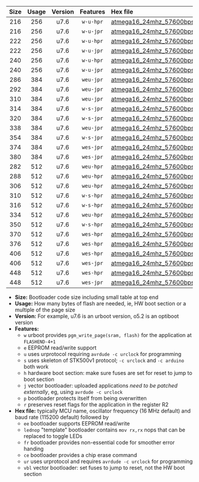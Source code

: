 |Size|Usage|Version|Features|Hex file|
|:-:|:-:|:-:|:-:|:--|
|216|256|u7.6|`w-u-hpr`|[atmega16_24mhz_57600bps_ur.hex](https://raw.githubusercontent.com/stefanrueger/urboot/main/bootloaders/atmega16/fcpu_24mhz/57600_bps/atmega16_24mhz_57600bps_ur.hex)|
|216|256|u7.6|`w-u-jpr`|[atmega16_24mhz_57600bps_ur_vbl.hex](https://raw.githubusercontent.com/stefanrueger/urboot/main/bootloaders/atmega16/fcpu_24mhz/57600_bps/atmega16_24mhz_57600bps_ur_vbl.hex)|
|222|256|u7.6|`w-u-hpr`|[atmega16_24mhz_57600bps_lednop_ur.hex](https://raw.githubusercontent.com/stefanrueger/urboot/main/bootloaders/atmega16/fcpu_24mhz/57600_bps/atmega16_24mhz_57600bps_lednop_ur.hex)|
|222|256|u7.6|`w-u-jpr`|[atmega16_24mhz_57600bps_lednop_ur_vbl.hex](https://raw.githubusercontent.com/stefanrueger/urboot/main/bootloaders/atmega16/fcpu_24mhz/57600_bps/atmega16_24mhz_57600bps_lednop_ur_vbl.hex)|
|240|256|u7.6|`w-u-hpr`|[atmega16_24mhz_57600bps_lednop_fr_ur.hex](https://raw.githubusercontent.com/stefanrueger/urboot/main/bootloaders/atmega16/fcpu_24mhz/57600_bps/atmega16_24mhz_57600bps_lednop_fr_ur.hex)|
|240|256|u7.6|`w-u-jpr`|[atmega16_24mhz_57600bps_lednop_fr_ur_vbl.hex](https://raw.githubusercontent.com/stefanrueger/urboot/main/bootloaders/atmega16/fcpu_24mhz/57600_bps/atmega16_24mhz_57600bps_lednop_fr_ur_vbl.hex)|
|286|384|u7.6|`weu-jpr`|[atmega16_24mhz_57600bps_ee_ur_vbl.hex](https://raw.githubusercontent.com/stefanrueger/urboot/main/bootloaders/atmega16/fcpu_24mhz/57600_bps/atmega16_24mhz_57600bps_ee_ur_vbl.hex)|
|292|384|u7.6|`weu-jpr`|[atmega16_24mhz_57600bps_ee_lednop_ur_vbl.hex](https://raw.githubusercontent.com/stefanrueger/urboot/main/bootloaders/atmega16/fcpu_24mhz/57600_bps/atmega16_24mhz_57600bps_ee_lednop_ur_vbl.hex)|
|310|384|u7.6|`weu-jpr`|[atmega16_24mhz_57600bps_ee_lednop_fr_ur_vbl.hex](https://raw.githubusercontent.com/stefanrueger/urboot/main/bootloaders/atmega16/fcpu_24mhz/57600_bps/atmega16_24mhz_57600bps_ee_lednop_fr_ur_vbl.hex)|
|314|384|u7.6|`w-s-jpr`|[atmega16_24mhz_57600bps_vbl.hex](https://raw.githubusercontent.com/stefanrueger/urboot/main/bootloaders/atmega16/fcpu_24mhz/57600_bps/atmega16_24mhz_57600bps_vbl.hex)|
|320|384|u7.6|`w-s-jpr`|[atmega16_24mhz_57600bps_lednop_vbl.hex](https://raw.githubusercontent.com/stefanrueger/urboot/main/bootloaders/atmega16/fcpu_24mhz/57600_bps/atmega16_24mhz_57600bps_lednop_vbl.hex)|
|338|384|u7.6|`weu-jpr`|[atmega16_24mhz_57600bps_ee_lednop_fr_ce_ur_vbl.hex](https://raw.githubusercontent.com/stefanrueger/urboot/main/bootloaders/atmega16/fcpu_24mhz/57600_bps/atmega16_24mhz_57600bps_ee_lednop_fr_ce_ur_vbl.hex)|
|354|384|u7.6|`w-s-jpr`|[atmega16_24mhz_57600bps_lednop_fr_vbl.hex](https://raw.githubusercontent.com/stefanrueger/urboot/main/bootloaders/atmega16/fcpu_24mhz/57600_bps/atmega16_24mhz_57600bps_lednop_fr_vbl.hex)|
|374|384|u7.6|`wes-jpr`|[atmega16_24mhz_57600bps_ee_vbl.hex](https://raw.githubusercontent.com/stefanrueger/urboot/main/bootloaders/atmega16/fcpu_24mhz/57600_bps/atmega16_24mhz_57600bps_ee_vbl.hex)|
|380|384|u7.6|`wes-jpr`|[atmega16_24mhz_57600bps_ee_lednop_vbl.hex](https://raw.githubusercontent.com/stefanrueger/urboot/main/bootloaders/atmega16/fcpu_24mhz/57600_bps/atmega16_24mhz_57600bps_ee_lednop_vbl.hex)|
|282|512|u7.6|`weu-hpr`|[atmega16_24mhz_57600bps_ee_ur.hex](https://raw.githubusercontent.com/stefanrueger/urboot/main/bootloaders/atmega16/fcpu_24mhz/57600_bps/atmega16_24mhz_57600bps_ee_ur.hex)|
|288|512|u7.6|`weu-hpr`|[atmega16_24mhz_57600bps_ee_lednop_ur.hex](https://raw.githubusercontent.com/stefanrueger/urboot/main/bootloaders/atmega16/fcpu_24mhz/57600_bps/atmega16_24mhz_57600bps_ee_lednop_ur.hex)|
|306|512|u7.6|`weu-hpr`|[atmega16_24mhz_57600bps_ee_lednop_fr_ur.hex](https://raw.githubusercontent.com/stefanrueger/urboot/main/bootloaders/atmega16/fcpu_24mhz/57600_bps/atmega16_24mhz_57600bps_ee_lednop_fr_ur.hex)|
|310|512|u7.6|`w-s-hpr`|[atmega16_24mhz_57600bps.hex](https://raw.githubusercontent.com/stefanrueger/urboot/main/bootloaders/atmega16/fcpu_24mhz/57600_bps/atmega16_24mhz_57600bps.hex)|
|316|512|u7.6|`w-s-hpr`|[atmega16_24mhz_57600bps_lednop.hex](https://raw.githubusercontent.com/stefanrueger/urboot/main/bootloaders/atmega16/fcpu_24mhz/57600_bps/atmega16_24mhz_57600bps_lednop.hex)|
|334|512|u7.6|`weu-hpr`|[atmega16_24mhz_57600bps_ee_lednop_fr_ce_ur.hex](https://raw.githubusercontent.com/stefanrueger/urboot/main/bootloaders/atmega16/fcpu_24mhz/57600_bps/atmega16_24mhz_57600bps_ee_lednop_fr_ce_ur.hex)|
|350|512|u7.6|`w-s-hpr`|[atmega16_24mhz_57600bps_lednop_fr.hex](https://raw.githubusercontent.com/stefanrueger/urboot/main/bootloaders/atmega16/fcpu_24mhz/57600_bps/atmega16_24mhz_57600bps_lednop_fr.hex)|
|370|512|u7.6|`wes-hpr`|[atmega16_24mhz_57600bps_ee.hex](https://raw.githubusercontent.com/stefanrueger/urboot/main/bootloaders/atmega16/fcpu_24mhz/57600_bps/atmega16_24mhz_57600bps_ee.hex)|
|376|512|u7.6|`wes-hpr`|[atmega16_24mhz_57600bps_ee_lednop.hex](https://raw.githubusercontent.com/stefanrueger/urboot/main/bootloaders/atmega16/fcpu_24mhz/57600_bps/atmega16_24mhz_57600bps_ee_lednop.hex)|
|406|512|u7.6|`wes-hpr`|[atmega16_24mhz_57600bps_ee_lednop_fr.hex](https://raw.githubusercontent.com/stefanrueger/urboot/main/bootloaders/atmega16/fcpu_24mhz/57600_bps/atmega16_24mhz_57600bps_ee_lednop_fr.hex)|
|406|512|u7.6|`wes-jpr`|[atmega16_24mhz_57600bps_ee_lednop_fr_vbl.hex](https://raw.githubusercontent.com/stefanrueger/urboot/main/bootloaders/atmega16/fcpu_24mhz/57600_bps/atmega16_24mhz_57600bps_ee_lednop_fr_vbl.hex)|
|448|512|u7.6|`wes-hpr`|[atmega16_24mhz_57600bps_ee_lednop_fr_ce.hex](https://raw.githubusercontent.com/stefanrueger/urboot/main/bootloaders/atmega16/fcpu_24mhz/57600_bps/atmega16_24mhz_57600bps_ee_lednop_fr_ce.hex)|
|448|512|u7.6|`wes-jpr`|[atmega16_24mhz_57600bps_ee_lednop_fr_ce_vbl.hex](https://raw.githubusercontent.com/stefanrueger/urboot/main/bootloaders/atmega16/fcpu_24mhz/57600_bps/atmega16_24mhz_57600bps_ee_lednop_fr_ce_vbl.hex)|

- **Size:** Bootloader code size including small table at top end
- **Usage:** How many bytes of flash are needed, ie, HW boot section or a multiple of the page size
- **Version:** For example, u7.6 is an urboot version, o5.2 is an optiboot version
- **Features:**
  + `w` urboot provides `pgm_write_page(sram, flash)` for the application at `FLASHEND-4+1`
  + `e` EEPROM read/write support
  + `u` uses urprotocol requiring `avrdude -c urclock` for programming
  + `s` uses skeleton of STK500v1 protocol; `-c urclock` and `-c arduino` both work
  + `h` hardware boot section: make sure fuses are set for reset to jump to boot section
  + `j` vector bootloader: uploaded applications *need to be patched externally*, eg, using `avrdude -c urclock`
  + `p` bootloader protects itself from being overwritten
  + `r` preserves reset flags for the application in the register R2
- **Hex file:** typically MCU name, oscillator frequency (16 MHz default) and baud rate (115200 default) followed by
  + `ee` bootloader supports EEPROM read/write
  + `lednop` "template" bootloader contains `mov rx,rx` nops that can be replaced to toggle LEDs
  + `fr` bootloader provides non-essential code for smoother error handing
  + `ce` bootloader provides a chip erase command
  + `ur` uses urprotocol and requires `avrdude -c urclock` for programming
  + `vbl` vector bootloader: set fuses to jump to reset, not the HW boot section
